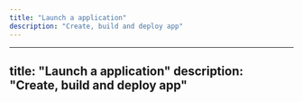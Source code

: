 ```yaml
---
title: "Launch a application"
description: "Create, build and deploy app"
---
```

---
title: "Launch a application"
description: "Create, build and deploy app"
---
